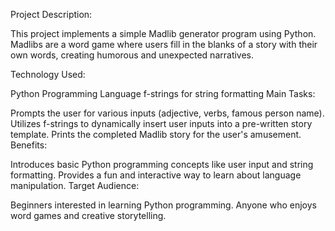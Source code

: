 Project Description:

This project implements a simple Madlib generator program using Python. Madlibs are a word game where users fill in the blanks of a story with their own words, creating humorous and unexpected narratives.

Technology Used:

Python Programming Language
f-strings for string formatting
Main Tasks:

Prompts the user for various inputs (adjective, verbs, famous person name).
Utilizes f-strings to dynamically insert user inputs into a pre-written story template.
Prints the completed Madlib story for the user's amusement.
Benefits:

Introduces basic Python programming concepts like user input and string formatting.
Provides a fun and interactive way to learn about language manipulation.
Target Audience:

Beginners interested in learning Python programming.
Anyone who enjoys word games and creative storytelling.

